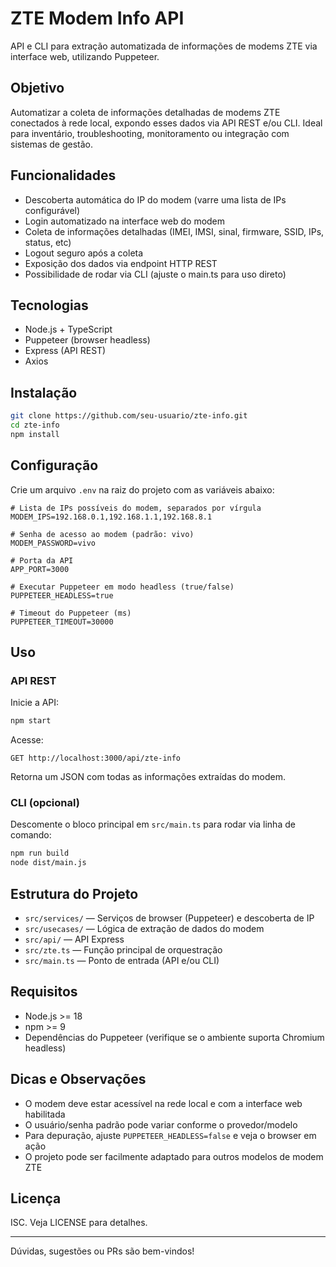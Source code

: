 # ZTE Modem Info API

API e CLI para extração automatizada de informações de modems ZTE via interface web, utilizando Puppeteer.

## Objetivo

Automatizar a coleta de informações detalhadas de modems ZTE conectados à rede local, expondo esses dados via API REST e/ou CLI. Ideal para inventário, troubleshooting, monitoramento ou integração com sistemas de gestão.

## Funcionalidades
- Descoberta automática do IP do modem (varre uma lista de IPs configurável)
- Login automatizado na interface web do modem
- Coleta de informações detalhadas (IMEI, IMSI, sinal, firmware, SSID, IPs, status, etc)
- Logout seguro após a coleta
- Exposição dos dados via endpoint HTTP REST
- Possibilidade de rodar via CLI (ajuste o main.ts para uso direto)

## Tecnologias
- Node.js + TypeScript
- Puppeteer (browser headless)
- Express (API REST)
- Axios

## Instalação

```bash
git clone https://github.com/seu-usuario/zte-info.git
cd zte-info
npm install
```

## Configuração

Crie um arquivo `.env` na raiz do projeto com as variáveis abaixo:

```env
# Lista de IPs possíveis do modem, separados por vírgula
MODEM_IPS=192.168.0.1,192.168.1.1,192.168.8.1

# Senha de acesso ao modem (padrão: vivo)
MODEM_PASSWORD=vivo

# Porta da API
APP_PORT=3000

# Executar Puppeteer em modo headless (true/false)
PUPPETEER_HEADLESS=true

# Timeout do Puppeteer (ms)
PUPPETEER_TIMEOUT=30000
```

## Uso

### API REST

Inicie a API:

```bash
npm start
```

Acesse:

```
GET http://localhost:3000/api/zte-info
```

Retorna um JSON com todas as informações extraídas do modem.

### CLI (opcional)

Descomente o bloco principal em `src/main.ts` para rodar via linha de comando:

```bash
npm run build
node dist/main.js
```

## Estrutura do Projeto

- `src/services/` — Serviços de browser (Puppeteer) e descoberta de IP
- `src/usecases/` — Lógica de extração de dados do modem
- `src/api/` — API Express
- `src/zte.ts` — Função principal de orquestração
- `src/main.ts` — Ponto de entrada (API e/ou CLI)

## Requisitos
- Node.js >= 18
- npm >= 9
- Dependências do Puppeteer (verifique se o ambiente suporta Chromium headless)

## Dicas e Observações
- O modem deve estar acessível na rede local e com a interface web habilitada
- O usuário/senha padrão pode variar conforme o provedor/modelo
- Para depuração, ajuste `PUPPETEER_HEADLESS=false` e veja o browser em ação
- O projeto pode ser facilmente adaptado para outros modelos de modem ZTE

## Licença

ISC. Veja LICENSE para detalhes.

---

Dúvidas, sugestões ou PRs são bem-vindos! 